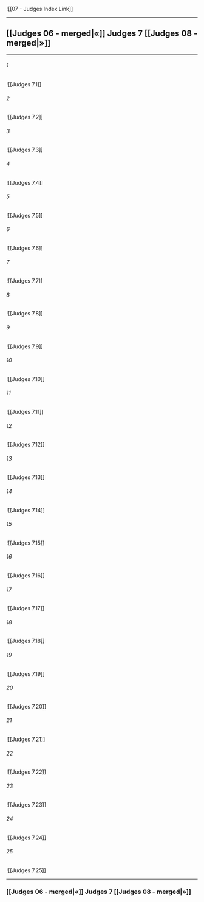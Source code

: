 ![[07 - Judges Index Link]]

---
##  [[Judges 06 - merged|«]] Judges 7 [[Judges 08 - merged|»]]

---

###### 1
![[Judges 7.1]] 

###### 2
![[Judges 7.2]] 

###### 3
![[Judges 7.3]] 

###### 4
![[Judges 7.4]]

###### 5 
![[Judges 7.5]] 

###### 6
![[Judges 7.6]] 

###### 7
![[Judges 7.7]] 

###### 8
![[Judges 7.8]] 

###### 9
![[Judges 7.9]] 

###### 10
![[Judges 7.10]] 

###### 11
![[Judges 7.11]] 

###### 12
![[Judges 7.12]]

###### 13
![[Judges 7.13]] 

###### 14
![[Judges 7.14]] 

###### 15
![[Judges 7.15]]

###### 16
![[Judges 7.16]] 

###### 17
![[Judges 7.17]]

###### 18
![[Judges 7.18]] 

###### 19
![[Judges 7.19]] 

###### 20
![[Judges 7.20]]

###### 21
![[Judges 7.21]] 

###### 22
![[Judges 7.22]] 

###### 23
![[Judges 7.23]]

###### 24
![[Judges 7.24]] 

###### 25
![[Judges 7.25]]


---
###  [[Judges 06 - merged|«]] Judges 7 [[Judges 08 - merged|»]]